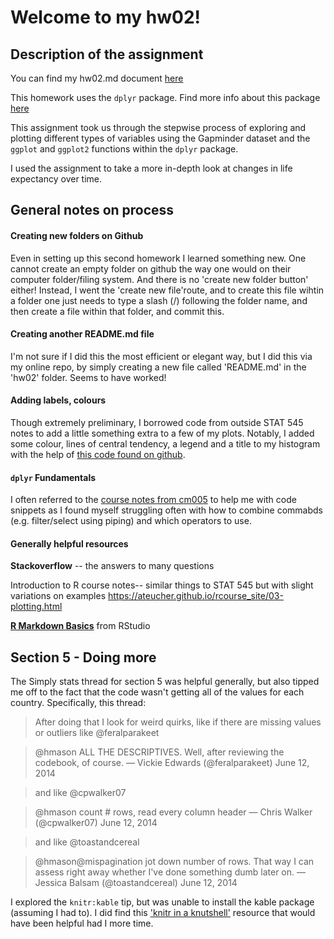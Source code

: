 # Welcome to my hw02!

## Description of the assignment

You can find my hw02.md document <a href="https://github.com/susannaelsie/stat545-hw-klassen-susanna/blob/master/hw02/hw02.md">here</a>

This homework uses the ```dplyr``` package. Find more info about this package <a href="http://stat545.com/block009_dplyr-intro.html">here</a>

This assignment took us through the stepwise process of exploring and plotting different types of variables using the Gapminder dataset and the ```ggplot``` and ```ggplot2``` functions within the ```dplyr``` package.

I used the assignment to take a more in-depth look at changes in life expectancy over time.


## General notes on process

#### Creating new folders on Github

Even in setting up this second homework I learned something new. One cannot create an empty folder on github the way one would on their computer folder/filing system. And there is no 'create new folder button' either! Instead, I went the 'create new file'route, and to create this file wihtin a folder one just needs to type a slash (/) following the folder name, and then create a file within that folder, and commit this.

#### Creating another README.md file

I'm not sure if I did this the most efficient or elegant way, but I did this via my online repo, by simply creating a new file called 'README.md' in the 'hw02' folder. Seems to have worked!

#### Adding labels, colours

Though extremely preliminary, I borrowed code from outside STAT 545 notes to add a little something extra to a few of my plots. Notably, I added some colour, lines of central tendency, a legend and a title to my histogram with the help of <a href="https://gist.github.com/mollietaylor/3768715" >this code found on github</a>.


#### ````dplyr```` Fundamentals

I often referred to the <a href="http://stat545.com/cm005-notes_and_exercises.html">course notes from cm005</a> to help me with code snippets as I found myself struggling often with how to combine commabds (e.g. filter/select using piping) and which operators to use.

#### Generally helpful resources

**Stackoverflow** -- the answers to many questions

Introduction to R course notes-- similar things to STAT 545 but with slight variations on examples
https://ateucher.github.io/rcourse_site/03-plotting.html

<a href="http://rmarkdown.rstudio.com/authoring_basics.html">**R Markdown Basics**</a> from RStudio


## Section 5 - Doing more

The Simply stats thread for section 5 was helpful generally, but also tipped me off to the fact that the code wasn't getting all of the values for each country. Specifically, this thread:

> After doing that I look for weird quirks, like if there are missing values or outliers like @feralparakeet

> @hmason ALL THE DESCRIPTIVES. Well, after reviewing the codebook, of course. — Vickie Edwards (@feralparakeet) June 12, 2014

> and like @cpwalker07

> @hmason count # rows, read every column header — Chris Walker (@cpwalker07) June 12, 2014

> and like @toastandcereal

> @hmason@mispagination jot down number of rows. That way I can assess right away whether I've done something dumb later on. — Jessica Balsam (@toastandcereal) June 12, 2014

I explored the ```knitr:kable``` tip, but was unable to install the kable package (assuming I had to). I did find this <a href="http://kbroman.org/knitr_knutshell/pages/figs_tables.html">'knitr in a knutshell'</a> resource that would have been helpful had I more time. 
